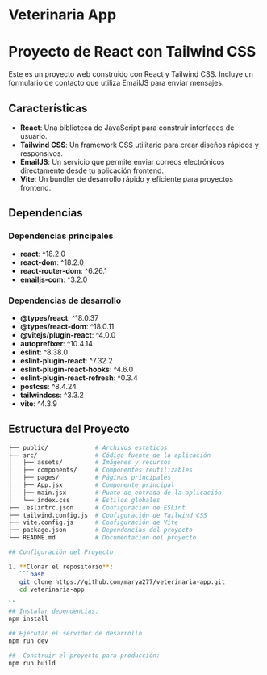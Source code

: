 # Veterinaria App
# Proyecto de React con Tailwind CSS

Este es un proyecto web construido con React y Tailwind CSS. Incluye un formulario de contacto que utiliza EmailJS para enviar mensajes.

## Características

- **React**: Una biblioteca de JavaScript para construir interfaces de usuario.
- **Tailwind CSS**: Un framework CSS utilitario para crear diseños rápidos y responsivos.
- **EmailJS**: Un servicio que permite enviar correos electrónicos directamente desde tu aplicación frontend.
- **Vite**: Un bundler de desarrollo rápido y eficiente para proyectos frontend.

## Dependencias

### Dependencias principales

- **react**: ^18.2.0
- **react-dom**: ^18.2.0
- **react-router-dom**: ^6.26.1
- **emailjs-com**: ^3.2.0

### Dependencias de desarrollo

- **@types/react**: ^18.0.37
- **@types/react-dom**: ^18.0.11
- **@vitejs/plugin-react**: ^4.0.0
- **autoprefixer**: ^10.4.14
- **eslint**: ^8.38.0
- **eslint-plugin-react**: ^7.32.2
- **eslint-plugin-react-hooks**: ^4.6.0
- **eslint-plugin-react-refresh**: ^0.3.4
- **postcss**: ^8.4.24
- **tailwindcss**: ^3.3.2
- **vite**: ^4.3.9

## Estructura del Proyecto

```bash
├── public/             # Archivos estáticos
├── src/                # Código fuente de la aplicación
│   ├── assets/         # Imágenes y recursos
│   ├── components/     # Componentes reutilizables
│   ├── pages/          # Páginas principales
│   ├── App.jsx         # Componente principal
│   ├── main.jsx        # Punto de entrada de la aplicación
│   └── index.css       # Estilos globales
├── .eslintrc.json      # Configuración de ESLint
├── tailwind.config.js  # Configuración de Tailwind CSS
├── vite.config.js      # Configuración de Vite
├── package.json        # Dependencias del proyecto
└── README.md           # Documentación del proyecto

## Configuración del Proyecto

1. **Clonar el repositorio**:
   ```bash
   git clone https://github.com/marya277/veterinaria-app.git
   cd veterinaria-app

``
## Instalar dependencias:
npm install

## Ejecutar el servidor de desarrollo
npm run dev

##  Construir el proyecto para producción:
npm run build
